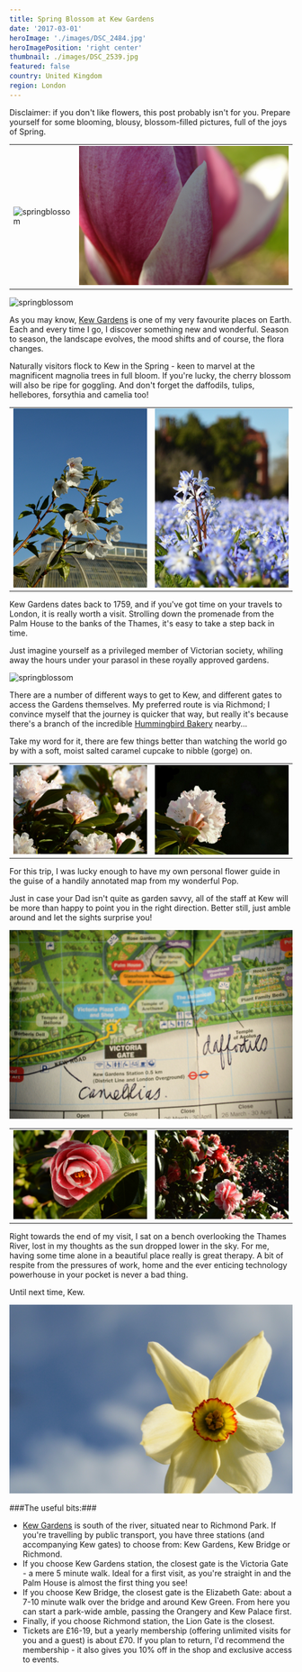 ```yaml
---
title: Spring Blossom at Kew Gardens
date: '2017-03-01'
heroImage: './images/DSC_2484.jpg'
heroImagePosition: 'right center'
thumbnail: ./images/DSC_2539.jpg
featured: false
country: United Kingdom
region: London
---
```


Disclaimer: if you don't like flowers, this post probably isn't for you. Prepare yourself for some blooming, blousy, blossom-filled pictures, full of the joys of Spring.

|                                         |                                         |
| --------------------------------------- | --------------------------------------- |
| ![springblossom](./images/DSC_2664.jpg) | ![springblossom](./images/DSC_2660.jpg) |

![springblossom](./images/DSC_2698.jpg)

As you may know, [Kew Gardens](https://www.kew.org/) is one of my very favourite places on Earth. Each and every time I go, I discover something new and wonderful. Season to season, the landscape evolves, the mood shifts and of course, the flora changes.

Naturally visitors flock to Kew in the Spring - keen to marvel at the magnificent magnolia trees in full bloom. If you're lucky, the cherry blossom will also be ripe for goggling. And don't forget the daffodils, tulips, hellebores, forsythia and camelia too!

|                                         |                                         |
| --------------------------------------- | --------------------------------------- |
| ![springblossom](./images/DSC_2591.JPG) | ![springblossom](./images/DSC_2678.JPG) |

Kew Gardens dates back to 1759, and if you've got time on your travels to London, it is really worth a visit. Strolling down the promenade from the Palm House to the banks of the Thames, it's easy to take a step back in time.

Just imagine yourself as a privileged member of Victorian society, whiling away the hours under your parasol in these royally approved gardens.

![springblossom](./images/DSC_2790.jpg)

There are a number of different ways to get to Kew, and different gates to access the Gardens themselves. My preferred route is via Richmond; I convince myself that the journey is quicker that way, but really it's because there's a branch of the incredible [Hummingbird Bakery](https://hummingbirdbakery.com/) nearby...

Take my word for it, there are few things better than watching the world go by with a soft, moist salted caramel cupcake to nibble (gorge) on.

|                                         |                                      |
| --------------------------------------- | ------------------------------------ |
| ![springblossom](./images/DSC_2727.jpg) | ![springblossom](./images/rhodi.jpg) |

For this trip, I was lucky enough to have my own personal flower guide in the guise of a handily annotated map from my wonderful Pop.

Just in case your Dad isn't quite as garden savvy, all of the staff at Kew will be more than happy to point you in the right direction. Better still, just amble around and let the sights surprise you!

![springblossom](./images/DSC_2773.jpg)

|                                         |                                         |
| --------------------------------------- | --------------------------------------- |
| ![springblossom](./images/DSC_2516.jpg) | ![springblossom](./images/DSC_2525.jpg) |

Right towards the end of my visit, I sat on a bench overlooking the Thames River, lost in my thoughts as the sun dropped lower in the sky. For me, having some time alone in a beautiful place really is great therapy. A bit of respite from the pressures of work, home and the ever enticing technology powerhouse in your pocket is never a bad thing.

Until next time, Kew.

![springblossom](./images/DSC_2484.jpg)

###The useful bits:###

- [Kew Gardens](https://www.kew.org/kew-gardens/plan-your-visit-to-kew-gardens/getting-here) is south of the river, situated near to Richmond Park. If you're travelling by public transport, you have three stations (and accompanying Kew gates) to choose from: Kew Gardens, Kew Bridge or Richmond.
- If you choose Kew Gardens station, the closest gate is the Victoria Gate - a mere 5 minute walk. Ideal for a first visit, as you're straight in and the Palm House is almost the first thing you see!
- If you choose Kew Bridge, the closest gate is the Elizabeth Gate: about a 7-10 minute walk over the bridge and around Kew Green. From here you can start a park-wide amble, passing the Orangery and Kew Palace first.
- Finally, if you choose Richmond station, the Lion Gate is the closest.
- Tickets are £16-19, but a yearly membership (offering unlimited visits for you and a guest) is about £70. If you plan to return, I'd recommend the membership - it also gives you 10% off in the shop and exclusive access to events.
